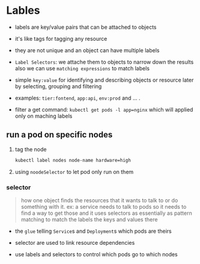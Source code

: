 # Lables

- labels are key/value pairs that can be attached to objects

- it's like tags for tagging any resource

- they are not unique and an object can have multiple labels

- `Label Selectors`: we attache them to objects to narrow down the results also
we can use `matching expressions` to match labels

- simple `key:value` for identifying and describing objects or
resource later by selecting, grouping and filtering

- examples: `tier:fontend`, `app:api`, `env:prod` and ... .

- filter a get command: `kubectl get pods -l app=nginx` which will
applied only on maching labels

## run a pod on specific nodes

1. tag the node

    ``` zsh
    kubectl label nodes node-name hardware=high
    ```

2. using `noodeSelector` to let pod only run on them

### selector

> how one object finds the resources that it wants to talk to
> or do something with it. ex: a service needs to talk to pods
> so it needs to find a way to get those and it uses selectors
> as essentially as pattern matching to match the labels the
> keys and values there

- the `glue` telling `Service`s and `Deployment`s which pods are theirs

- selector are used to link resource dependencies

- use labels and selectors to control which pods go to which nodes
